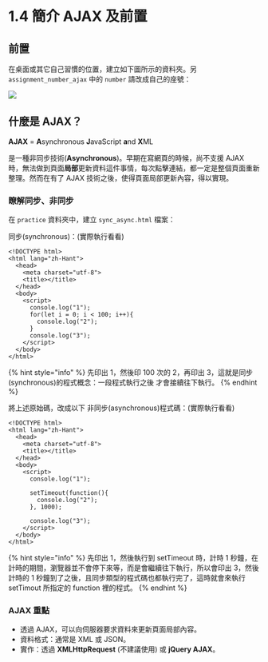 # 1.4 簡介 AJAX 及前置

## 前置

在桌面或其它自己習慣的位置，建立如下圖所示的資料夾。另 `assignment_number_ajax` 中的 `number` 請改成自己的座號：

![](../.gitbook/assets/ajax\_directory.png)



## 什麼是 AJAX？

**AJAX** = **A**synchronous **J**avaScript **a**nd **X**ML

是一種非同步技術(**Asynchronous**)。早期在寫網頁的時候，尚不支援 AJAX 時，無法做到頁面**局部**更新資料這件事情，每次點擊連結，都一定是整個頁面重新整理。然而在有了 AJAX 技術之後，使得頁面局部更新內容，得以實現。



### 瞭解同步、非同步

在 `practice` 資料夾中，建立 `sync_async.html` 檔案：

同步(synchronous)：(實際執行看看)

```markup
<!DOCTYPE html>
<html lang="zh-Hant">
  <head>
    <meta charset="utf-8">
    <title></title>
  </head>
  <body>
    <script>
      console.log("1");
      for(let i = 0; i < 100; i++){
        console.log("2");
      }
      console.log("3");
    </script>
  </body>
</html>
```

{% hint style="info" %}
先印出 1，然後印 100 次的 2，再印出 3，這就是同步(synchronous)的程式概念：一段程式執行之後 才會接續往下執行。
{% endhint %}



將上述原始碼，改成以下 非同步(asynchronous)程式碼：(實際執行看看)

```markup
<!DOCTYPE html>
<html lang="zh-Hant">
  <head>
    <meta charset="utf-8">
    <title></title>
  </head>
  <body>
    <script>
      console.log("1");
      
      setTimeout(function(){
        console.log("2");
      }, 1000);
      
      console.log("3");
    </script>
  </body>
</html>

```

{% hint style="info" %}
先印出 1，然後執行到 setTimeout 時，計時 1 秒鐘，在計時的期間，瀏覽器並不會停下來等，而是會繼續往下執行，所以會印出 3，然後計時的 1 秒鐘到了之後，且同步類型的程式碼也都執行完了，這時就會來執行 setTimout 所指定的 function 裡的程式。
{% endhint %}



### AJAX 重點

* 透過 AJAX，可以向伺服器要求資料來更新頁面局部內容。
* 資料格式：通常是 XML 或 JSON。
* 實作：透過 **XMLHttpRequest** (不建議使用) 或 **jQuery AJAX**。





